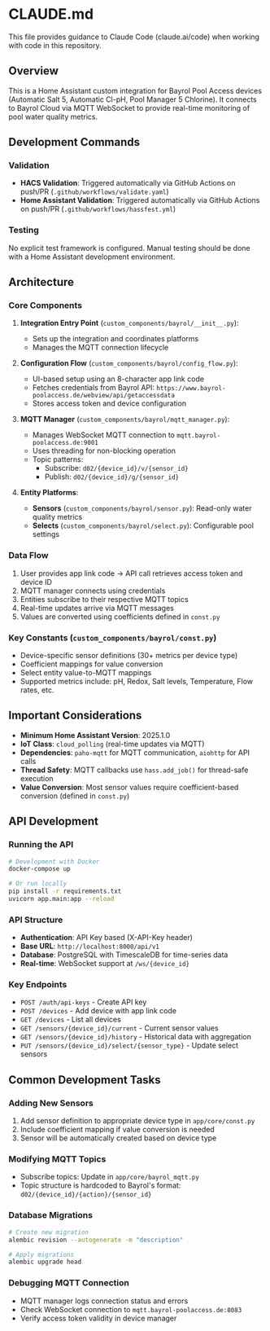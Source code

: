 # CLAUDE.md

This file provides guidance to Claude Code (claude.ai/code) when working with code in this repository.

## Overview

This is a Home Assistant custom integration for Bayrol Pool Access devices (Automatic Salt 5, Automatic Cl-pH, Pool Manager 5 Chlorine). It connects to Bayrol Cloud via MQTT WebSocket to provide real-time monitoring of pool water quality metrics.

## Development Commands

### Validation
- **HACS Validation**: Triggered automatically via GitHub Actions on push/PR (`.github/workflows/validate.yaml`)
- **Home Assistant Validation**: Triggered automatically via GitHub Actions on push/PR (`.github/workflows/hassfest.yml`)

### Testing
No explicit test framework is configured. Manual testing should be done with a Home Assistant development environment.

## Architecture

### Core Components

1. **Integration Entry Point** (`custom_components/bayrol/__init__.py`):
   - Sets up the integration and coordinates platforms
   - Manages the MQTT connection lifecycle

2. **Configuration Flow** (`custom_components/bayrol/config_flow.py`):
   - UI-based setup using an 8-character app link code
   - Fetches credentials from Bayrol API: `https://www.bayrol-poolaccess.de/webview/api/getaccessdata`
   - Stores access token and device configuration

3. **MQTT Manager** (`custom_components/bayrol/mqtt_manager.py`):
   - Manages WebSocket MQTT connection to `mqtt.bayrol-poolaccess.de:9001`
   - Uses threading for non-blocking operation
   - Topic patterns:
     - Subscribe: `d02/{device_id}/v/{sensor_id}`
     - Publish: `d02/{device_id}/g/{sensor_id}`

4. **Entity Platforms**:
   - **Sensors** (`custom_components/bayrol/sensor.py`): Read-only water quality metrics
   - **Selects** (`custom_components/bayrol/select.py`): Configurable pool settings

### Data Flow

1. User provides app link code → API call retrieves access token and device ID
2. MQTT manager connects using credentials
3. Entities subscribe to their respective MQTT topics
4. Real-time updates arrive via MQTT messages
5. Values are converted using coefficients defined in `const.py`

### Key Constants (`custom_components/bayrol/const.py`)

- Device-specific sensor definitions (30+ metrics per device type)
- Coefficient mappings for value conversion
- Select entity value-to-MQTT mappings
- Supported metrics include: pH, Redox, Salt levels, Temperature, Flow rates, etc.

## Important Considerations

- **Minimum Home Assistant Version**: 2025.1.0
- **IoT Class**: `cloud_polling` (real-time updates via MQTT)
- **Dependencies**: `paho-mqtt` for MQTT communication, `aiohttp` for API calls
- **Thread Safety**: MQTT callbacks use `hass.add_job()` for thread-safe execution
- **Value Conversion**: Most sensor values require coefficient-based conversion (defined in `const.py`)

## API Development

### Running the API
```bash
# Development with Docker
docker-compose up

# Or run locally
pip install -r requirements.txt
uvicorn app.main:app --reload
```

### API Structure
- **Authentication**: API Key based (X-API-Key header)
- **Base URL**: `http://localhost:8000/api/v1`
- **Database**: PostgreSQL with TimescaleDB for time-series data
- **Real-time**: WebSocket support at `/ws/{device_id}`

### Key Endpoints
- `POST /auth/api-keys` - Create API key
- `POST /devices` - Add device with app link code
- `GET /devices` - List all devices
- `GET /sensors/{device_id}/current` - Current sensor values
- `GET /sensors/{device_id}/history` - Historical data with aggregation
- `PUT /sensors/{device_id}/select/{sensor_type}` - Update select sensors

## Common Development Tasks

### Adding New Sensors
1. Add sensor definition to appropriate device type in `app/core/const.py`
2. Include coefficient mapping if value conversion is needed
3. Sensor will be automatically created based on device type

### Modifying MQTT Topics
- Subscribe topics: Update in `app/core/bayrol_mqtt.py`
- Topic structure is hardcoded to Bayrol's format: `d02/{device_id}/{action}/{sensor_id}`

### Database Migrations
```bash
# Create new migration
alembic revision --autogenerate -m "description"

# Apply migrations
alembic upgrade head
```

### Debugging MQTT Connection
- MQTT manager logs connection status and errors
- Check WebSocket connection to `mqtt.bayrol-poolaccess.de:8083`
- Verify access token validity in device manager